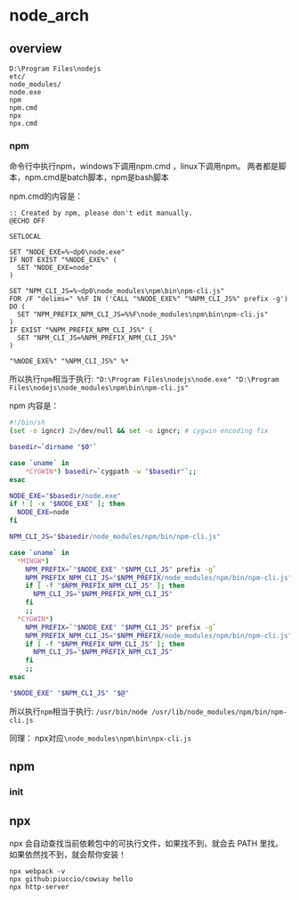# node_arch

## overview

```
D:\Program Files\nodejs
etc/
node_modules/
node.exe
npm
npm.cmd
npx
npx.cmd
```

### npm
命令行中执行npm，windows下调用npm.cmd ，linux下调用npm。
两者都是脚本，npm.cmd是batch脚本，npm是bash脚本

npm.cmd的内容是：
``` batch
:: Created by npm, please don't edit manually.
@ECHO OFF

SETLOCAL

SET "NODE_EXE=%~dp0\node.exe"
IF NOT EXIST "%NODE_EXE%" (
  SET "NODE_EXE=node"
)

SET "NPM_CLI_JS=%~dp0\node_modules\npm\bin\npm-cli.js"
FOR /F "delims=" %%F IN ('CALL "%NODE_EXE%" "%NPM_CLI_JS%" prefix -g') DO (
  SET "NPM_PREFIX_NPM_CLI_JS=%%F\node_modules\npm\bin\npm-cli.js"
)
IF EXIST "%NPM_PREFIX_NPM_CLI_JS%" (
  SET "NPM_CLI_JS=%NPM_PREFIX_NPM_CLI_JS%"
)

"%NODE_EXE%" "%NPM_CLI_JS%" %*
```

所以执行`npm`相当于执行:
`"D:\Program Files\nodejs\node.exe" "D:\Program Files\nodejs\node_modules\npm\bin\npm-cli.js"`


npm 内容是：
``` bash
#!/bin/sh
(set -o igncr) 2>/dev/null && set -o igncr; # cygwin encoding fix

basedir=`dirname "$0"`

case `uname` in
    *CYGWIN*) basedir=`cygpath -w "$basedir"`;;
esac

NODE_EXE="$basedir/node.exe"
if ! [ -x "$NODE_EXE" ]; then
  NODE_EXE=node
fi

NPM_CLI_JS="$basedir/node_modules/npm/bin/npm-cli.js"

case `uname` in
  *MINGW*)
    NPM_PREFIX=`"$NODE_EXE" "$NPM_CLI_JS" prefix -g`
    NPM_PREFIX_NPM_CLI_JS="$NPM_PREFIX/node_modules/npm/bin/npm-cli.js"
    if [ -f "$NPM_PREFIX_NPM_CLI_JS" ]; then
      NPM_CLI_JS="$NPM_PREFIX_NPM_CLI_JS"
    fi
    ;;
  *CYGWIN*)
    NPM_PREFIX=`"$NODE_EXE" "$NPM_CLI_JS" prefix -g`
    NPM_PREFIX_NPM_CLI_JS="$NPM_PREFIX/node_modules/npm/bin/npm-cli.js"
    if [ -f "$NPM_PREFIX_NPM_CLI_JS" ]; then
      NPM_CLI_JS="$NPM_PREFIX_NPM_CLI_JS"
    fi
    ;;
esac

"$NODE_EXE" "$NPM_CLI_JS" "$@"
```

所以执行`npm`相当于执行:
`/usr/bin/node /usr/lib/node_modules/npm/bin/npm-cli.js`


同理： npx对应`\node_modules\npm\bin\npx-cli.js`



## npm

### init

## npx
npx 会自动查找当前依赖包中的可执行文件，如果找不到，就会去 PATH 里找。如果依然找不到，就会帮你安装！
```
npx webpack -v
npx github:piuccio/cowsay hello
npx http-server

```